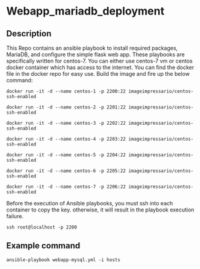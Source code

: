 Webapp_mariadb_deployment
=========



Description
------------

This Repo contains an ansible playbook to install required packages, MariaDB, and configure the simple flask web app. These playbooks are specifically written for centos-7. You can either use centos-7 vm or centos docker container which has access to the internet. You can find the docker file in the docker repo for easy use. Build the image and fire up the below command:
```
docker run -it -d --name centos-1 -p 2200:22 imageimpressario/centos-ssh-enabled

docker run -it -d --name centos-2 -p 2201:22 imageimpressario/centos-ssh-enabled

docker run -it -d --name centos-3 -p 2202:22 imageimpressario/centos-ssh-enabled

docker run -it -d --name centos-4 -p 2203:22 imageimpressario/centos-ssh-enabled

docker run -it -d --name centos-5 -p 2204:22 imageimpressario/centos-ssh-enabled

docker run -it -d --name centos-6 -p 2205:22 imageimpressario/centos-ssh-enabled

docker run -it -d --name centos-7 -p 2206:22 imageimpressario/centos-ssh-enabled
```

Before the execution of Ansible playbooks, you must ssh into each container to copy the key. otherwise, it will result in the playbook execution failure.
```
ssh root@localhost -p 2200
```

Example command
----------------

```
ansible-playbook webapp-mysql.yml -i hosts
```

